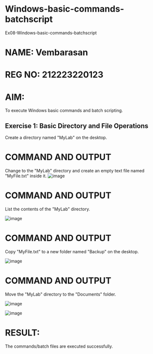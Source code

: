 # Windows-basic-commands-batchscript
Ex08-Windows-basic-commands-batchscript

# NAME: Vembarasan
# REG NO: 212223220123 

# AIM:
To execute Windows basic commands and batch scripting.

## Exercise 1: Basic Directory and File Operations
Create a directory named "MyLab" on the desktop.


# COMMAND AND OUTPUT
Change to the "MyLab" directory and create an empty text file named "MyFile.txt" inside it.
![image](https://github.com/23006860/Windows-basic-commands-batchscript/assets/139841752/e257ddff-c855-4bea-989f-28d62073bf50)


# COMMAND AND OUTPUT

List the contents of the "MyLab" directory.

![image](https://github.com/23006860/Windows-basic-commands-batchscript/assets/139841752/081e873c-b384-47d0-98eb-93e3acef7c12)


# COMMAND AND OUTPUT

Copy "MyFile.txt" to a new folder named "Backup" on the desktop.

![image](https://github.com/23006860/Windows-basic-commands-batchscript/assets/139841752/6ebd558a-0af9-457a-80ce-74f397d059af)

# COMMAND AND OUTPUT

Move the "MyLab" directory to the "Documents" folder.

![image](https://github.com/23006860/Windows-basic-commands-batchscript/assets/139841752/1b06ecf4-8277-487f-80dc-6d38c59d640f)

![image](https://github.com/23006860/Windows-basic-commands-batchscript/assets/139841752/757c149e-9afa-411d-8c7d-ded1f3187e67)

# RESULT:
The commands/batch files are executed successfully.

